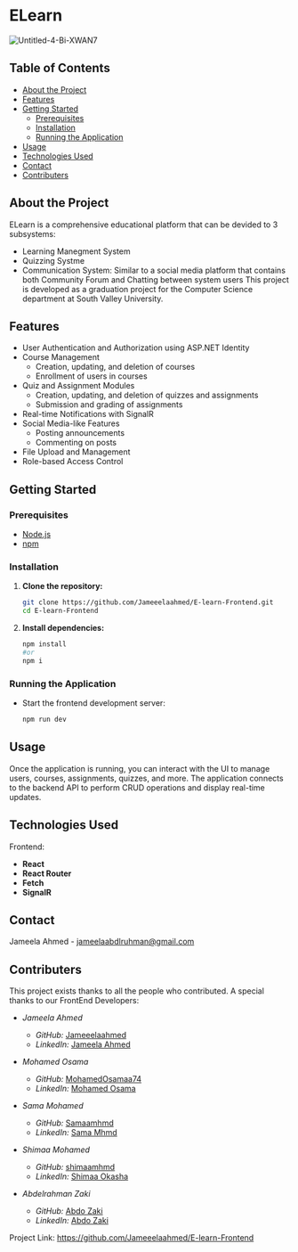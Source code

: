 # ELearn

<!-- ![ELearn Logo](https://github.com/user-attachments/assets/cd7a4c5b-cf04-452d-880e-2f8f5ab1379e)-->

![Untitled-4-Bi-XWAN7](https://github.com/user-attachments/assets/07ebbd01-14d0-4180-a9ca-fd9bec170e8a)


## Table of Contents

- [About the Project](#about-the-project)
- [Features](#features)
- [Getting Started](#getting-started)
  - [Prerequisites](#prerequisites)
  - [Installation](#installation)
  - [Running the Application](#running-the-application)
- [Usage](#usage)
- [Technologies Used](#technologies-used)
- [Contact](#contact)
- [Contributers](#Contributers)

## About the Project

ELearn is a comprehensive educational platform that can be devided to 3 subsystems:
- Learning Manegment System
- Quizzing Systme
- Communication System: Similar to a social media platform that contains both Community Forum and Chatting between system users
This project is developed as a graduation project for the Computer Science department at South Valley University.

## Features

- User Authentication and Authorization using ASP.NET Identity
- Course Management
  - Creation, updating, and deletion of courses
  - Enrollment of users in courses
- Quiz and Assignment Modules
  - Creation, updating, and deletion of quizzes and assignments
  - Submission and grading of assignments
- Real-time Notifications with SignalR
- Social Media-like Features
  - Posting announcements
  - Commenting on posts
- File Upload and Management
- Role-based Access Control

## Getting Started

### Prerequisites

- [Node.js](https://nodejs.org/)
- [npm](https://www.npmjs.com/)

### Installation

1. **Clone the repository:**

   ```sh
   git clone https://github.com/Jameeelaahmed/E-learn-Frontend.git
   cd E-learn-Frontend


2. **Install dependencies:**
  
    ```sh
    npm install
    #or
    npm i
    ```
  
### Running the Application
- Start the frontend development server:

  ```sh
  npm run dev
  ```
## Usage
Once the application is running, you can interact with the UI to manage users, courses, assignments, quizzes, and more. The application connects to the backend API to perform CRUD operations and display real-time updates.


## Technologies Used
Frontend:
- **React**
- **React Router**
- **Fetch**
- **SignalR**

## Contact
Jameela Ahmed - jameelaabdlruhman@gmail.com

## Contributers
This project exists thanks to all the people who contributed. A special thanks to our FrontEnd Developers:

- *Jameela Ahmed*
  - *GitHub:* [Jameeelaahmed](https://github.com/Jameeelaahmed)
  - *LinkedIn:* [Jameela Ahmed](https://www.linkedin.com/in/jameela-ahmed-82341622a/)

- *Mohamed Osama*
  - *GitHub:* [MohamedOsamaa74](https://github.com/MohamedOsamaa74)
  - *LinkedIn:* [Mohamed Osama](https://www.linkedin.com/in/mohamed-osama-306573200/)
 
- *Sama Mohamed*
  - *GitHub:* [Samaamhmd](https://github.com/Samaamhmd)
  - *LinkedIn:* [Sama Mhmd](https://www.linkedin.com/in/sama-mhmd/)

- *Shimaa Mohamed*
  - *GitHub:* [shimaamhmd](https://github.com/shimaamhmd)
  - *LinkedIn:* [Shimaa Okasha](https://www.linkedin.com/in/shimaa-okasha-7b266821b/)

- *Abdelrahman Zaki*
  - *GitHub:* [Abdo Zaki](https://github.com/Abdo-Zaki)
  - *LinkedIn:* [Abdo Zaki](https://www.linkedin.com/in/abdo-zaki-689835227/)

Project Link: https://github.com/Jameeelaahmed/E-learn-Frontend
